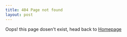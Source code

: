 ```yaml
---
title: 404 Page not found
layout: post
---
```


Oops! this page dosen't exist, head back to [Homepage](laurencepy.github.io)
